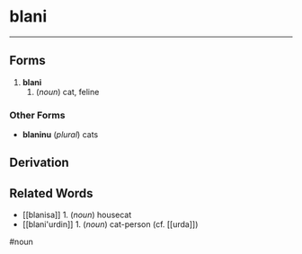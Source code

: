 # blani
---

## Forms
1. **blani**
	1. (_noun_) cat, feline

### Other Forms

- **blaninu** (_plural_) cats

## Derivation

## Related Words

+ [[blanisa]] 1. (_noun_) housecat
+ [[blani'urdin]] 1. (_noun_) cat-person (cf. [[urda]])

#noun
